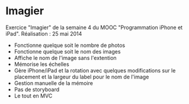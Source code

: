 # Imagier
Exercice "Imagier" de la semaine 4 du MOOC "Programmation iPhone et iPad". Réalisation : 25 mai 2014

- Fonctionne quelque soit le nombre de photos
- Fonctionne quelque soit le nom des images
- Affiche le nom de l'image sans l'extention
- Mémorise les échelles
- Gère iPhone/iPad et la rotation avec quelques modifications sur le placement et la largeur du label pour le nom de l'image
- Gestion manuelle de la mémoire
- Pas de storyboard
- Le tout en MVC
